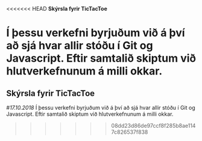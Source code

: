 <<<<<<< HEAD
				**Skýrsla fyrir TicTacToe**

Í þessu verkefni byrjuðum við á því að sjá hvar allir stóðu í Git og Javascript.
Eftir samtalið skiptum við hlutverkefnunum á milli okkar.
=======
##				**Skýrsla fyrir TicTacToe**

#*17.10.2018*
Í þessu verkefni byrjuðum við á því að sjá hvar allir stóðu í Git og Javascript.
Eftir samtalið skiptum við hlutverkefnunum á milli okkar.


>>>>>>> 08dd23d86de97ccf8f285b8ae1147c826537f838
